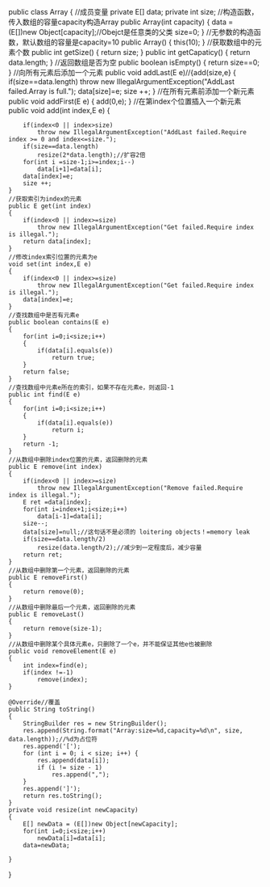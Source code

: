 public class Array<E>
{
    //成员变量
    private E[] data;
    private int size;
    //构造函数，传入数组的容量capacity构造Array
    public Array(int capacity)
    {
        data = (E[])new Object[capacity];//Obejct是任意类的父类
        size=0;
    }
    //无参数的构造函数，默认数组的容量是capacity=10
    public Array()
    {
        this(10);
    }
    //获取数组中的元素个数
    public int getSize()
    {
        return size;
    }
    public int getCapaticy()
    {
        return data.length;
    }
    //返回数组是否为空
    public boolean isEmpty()
    {
        return size==0;
    }
    //向所有元素后添加一个元素
    public void addLast(E e)//{add(size,e}
    {
        if(size==data.length)
            throw new IllegalArgumentException("AddLast failed.Array is full.");
        data[size]=e;
        size ++;
    }
    //在所有元素前添加一个新元素
    public void addFirst(E e)
    {
        add(0,e);
    }
    //在第index个位置插入一个新元素
    public void add(int index,E e)
    {

        if(index<0 || index>size)
            throw new IllegalArgumentException("AddLast failed.Require index >= 0 and index<=size.");
        if(size==data.length)
            resize(2*data.length);//扩容2倍
        for(int i =size-1;i>=index;i--)
            data[i+1]=data[i];
        data[index]=e;
        size ++;
    }
    //获取索引为index的元素
    public E get(int index)
    {
        if(index<0 || index>=size)
            throw new IllegalArgumentException("Get failed.Require index is illegal.");
        return data[index];
    }
    //修改index索引位置的元素为e
    void set(int index,E e)
    {
        if(index<0 || index>=size)
            throw new IllegalArgumentException("Get failed.Require index is illegal.");
        data[index]=e;
    }
    //查找数组中是否有元素e
    public boolean contains(E e)
    {
        for(int i=0;i<size;i++)
        {
            if(data[i].equals(e))
                return true;
        }
        return false;
    }
    //查找数组中元素e所在的索引，如果不存在元素e，则返回-1
    public int find(E e)
    {
        for(int i=0;i<size;i++)
        {
            if(data[i].equals(e))
                return i;
        }
        return -1;
    }
    //从数组中删除index位置的元素，返回删除的元素
    public E remove(int index)
    {
        if(index<0 || index>=size)
            throw new IllegalArgumentException("Remove failed.Require index is illegal.");
        E ret =data[index];
        for(int i=index+1;i<size;i++)
            data[i-1]=data[i];
        size--;
        data[size]=null;//这句话不是必须的 loitering objects！=memory leak
        if(size==data.length/2)
            resize(data.length/2);//减少到一定程度后，减少容量
        return ret;
    }
    //从数组中删除第一个元素，返回删除的元素
    public E removeFirst()
    {
        return remove(0);
    }
    //从数组中删除最后一个元素，返回删除的元素
    public E removeLast()
    {
        return remove(size-1);
    }
    //从数组中删除某个具体元素e，只删除了一个e，并不能保证其他e也被删除
    public void removeElement(E e)
    {
        int index=find(e);
        if(index !=-1)
            remove(index);
    }

    @Override//覆盖
    public String toString()
    {
        StringBuilder res = new StringBuilder();
        res.append(String.format("Array:size=%d,capacity=%d\n", size, data.length));//%d为占位符
        res.append('[');
        for (int i = 0; i < size; i++) {
            res.append(data[i]);
            if (i != size - 1)
                res.append(",");
        }
        res.append(']');
        return res.toString();
    }
    private void resize(int newCapacity)
    {
        E[] newData = (E[])new Object[newCapacity];
        for(int i=0;i<size;i++)
            newData[i]=data[i];
        data=newData;

    }
}
